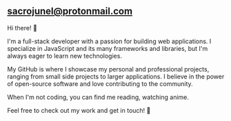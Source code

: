  sacrojunel@protonmail.com
---------------------------
Hi there! 👋

I'm a full-stack developer with a passion for building web applications. I specialize in JavaScript and its many frameworks and libraries, but I'm always eager to learn new technologies.

My GitHub is where I showcase my personal and professional projects, ranging from small side projects to larger applications. I believe in the power of open-source software and love contributing to the community.

When I'm not coding, you can find me reading, watching anime.

Feel free to check out my work and get in touch! 🤝
